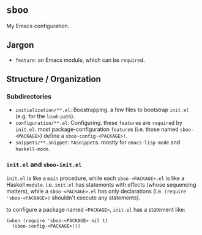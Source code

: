 # `sboo` 

My Emacs configuration.



## Jargon

* `feature`: an Emacs module, which can be `require`d.


## Structure / Organization

### Subdirectories

* `initialization/**.el`: Boostrapping. a few files to bootstrap `init.el` (e.g. for the `load-path`).
* `configuration/**.el`:  Configuring. these `feature`s are `require`d by `init.el`. most package-configuration `feature`s (i.e. those named `sboo-<PACKAGE>`) define a `sboo-config-<PACKAGE>!`.
* `snippets/**.snippet`: `YASnippet`s. mostly for `emacs-lisp-mode` and `haskell-mode`. 

### `init.el` and `sboo-init.el`

`init.el` is like a `main` procedure, while each `sboo-<PACKAGE>.el` is like a Haskell `module`. i.e. `init.el` has statements with effects (whose sequencing matters), while a `sboo-<PACKAGE>.el` has only declarations (i.e. `(require 'sboo-<PACKAGE>)` shouldn't execute any statements). 

to configure a package named `<PACKAGE>`, `init.el` has a statement like:

```elisp
(when (require 'sboo-<PACKAGE> nil t)
  (sboo-config-<PACKAGE>!))
```



## 